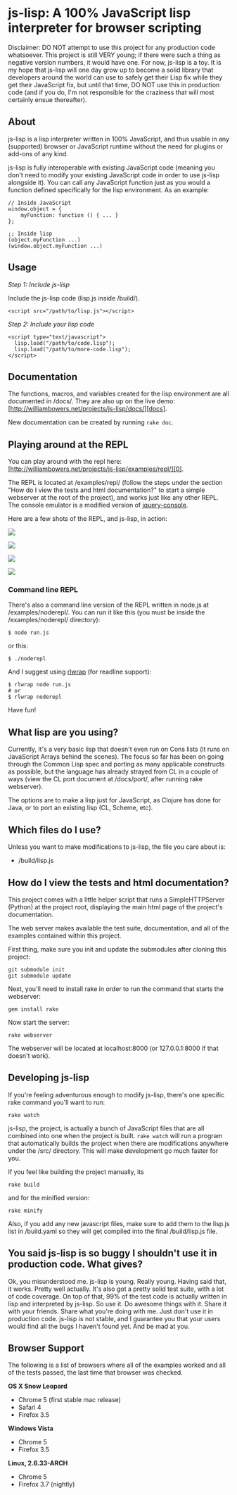 # js-lisp: A 100% JavaScript lisp interpreter for browser scripting

Disclaimer: DO NOT attempt to use this project for any production code whatsoever. This project is still VERY young; if there were such a thing as negative version numbers, it would have one. For now, js-lisp is a toy. It is my hope that js-lisp will one day grow up to become a solid library that developers around the world can use to safely get their Lisp fix while they get their JavaScript fix, but until that time, DO NOT use this in production code (and if you do, I'm not responsible for the craziness that will most certainly ensue thereafter).

## About

js-lisp is a lisp interpreter written in 100% JavaScript, and thus usable in any (supported) browser or JavaScript runtime without the need for plugins or add-ons of any kind.

js-lisp is fully interoperable with existing JavaScript code (meaning you don't need to modify your existing JavaScript code in order to use js-lisp alongside it). You can call any JavaScript function just as you would a function defined specifically for the lisp environment. As an example:

	// Inside JavaScript
	window.object = {
		myFunction: function () { ... }
	};
	
	;; Inside lisp
	(object.myFunction ...)
	(window.object.myFunction ...)

## Usage

*Step 1: Include js-lisp*

Include the js-lisp code (lisp.js inside /build/).

    <script src="/path/to/lisp.js"></script>

*Step 2: Include your lisp code*

	<script type="text/javascript">
	  lisp.load("/path/to/code.lisp");
	  lisp.load("/path/to/more-code.lisp");
	</script>

## Documentation

The functions, macros, and variables created for the lisp environment are all documented in /docs/. They are also up on the live demo: [http://williambowers.net/projects/js-lisp/docs/][docs].

New documentation can be created by running `rake doc`.

[docs]: http://williambowers.net/projects/js-lisp/docs/

## Playing around at the REPL

You can play around with the repl here: [http://williambowers.net/projects/js-lisp/examples/repl/][0].

The REPL is located at /examples/repl/ (follow the steps under the section "How do I view the tests and html documentation?" to start a simple webserver at the root of the project), and works just like any other REPL. The console emulator is a modified version of [jquery-console][1].

Here are a few shots of the REPL, and js-lisp, in action:

![](http://github.com/willurd/js-lisp/raw/master/docs/readme/repl1.png)

![](http://github.com/willurd/js-lisp/raw/master/docs/readme/repl2.png)

![](http://github.com/willurd/js-lisp/raw/master/docs/readme/repl3.png)

![](http://github.com/willurd/js-lisp/raw/master/docs/readme/repl4.png)

### Command line REPL

There's also a command line version of the REPL written in node.js at /examples/noderepl/. You can run it like this (you must be inside the /examples/noderepl/ directory):

	$ node run.js

or this:

	$ ./noderepl

And I suggest using [rlwrap][rlwrap] (for readline support):

	$ rlwrap node run.js
	# or
	$ rlwrap noderepl

Have fun!

[0]: http://williambowers.net/projects/js-lisp/examples/repl/
[1]: http://github.com/chrisdone/jquery-console
[rlwrap]: http://utopia.knoware.nl/~hlub/uck/rlwrap/

## What lisp are you using?

Currently, it's a very basic lisp that doesn't even run on Cons lists (it runs on JavaScript Arrays behind the scenes). The focus so far has been on going through the Common Lisp spec and porting as many applicable constructs as possible, but the language has already strayed from CL in a couple of ways (view the CL port document at /docs/port/, after running rake webserver).

The options are to make a lisp just for JavaScript, as Clojure has done for Java, or to port an existing lisp (CL, Scheme, etc).

## Which files do I use?

Unless you want to make modifications to js-lisp, the file you care about is:

* /build/lisp.js

## How do I view the tests and html documentation?

This project comes with a little helper script that runs a SimpleHTTPServer (Python) at the project root, displaying the main html page of the project's documentation.

The web server makes available the test suite, documentation, and all of the examples contained within this project.

First thing, make sure you init and update the submodules after cloning this project:

    git submodule init
	git submodule update

Next, you'll need to install rake in order to run the command that starts the webserver:

    gem install rake

Now start the server:

    rake webserver

The webserver will be located at localhost:8000 (or 127.0.0.1:8000 if that doesn't work).

## Developing js-lisp

If you're feeling adventurous enough to modify js-lisp, there's one specific rake command you'll want to run:

    rake watch

js-lisp, the project, is actually a bunch of JavaScript files that are all combined into one when the project is built. `rake watch` will run a program that automatically builds the project when there are modifications anywhere under the /src/ directory. This will make development go much faster for you.

If you feel like building the project manually, its

    rake build

and for the minified version:

    rake minify

Also, if you add any new javascript files, make sure to add them to the lisp.js list in /build.yaml so they will get compiled into the final /build/lisp.js file.

## You said js-lisp is so buggy I shouldn't use it in production code. What gives?

Ok, you misunderstood me. js-lisp is young. Really young. Having said that, it works. Pretty well actually. It's also got a pretty solid test suite, with a lot of code coverage. On top of that, 99% of the test code is actually written in lisp and interpreted by js-lisp. So use it. Do awesome things with it. Share it with your friends. Share what you're doing with me. Just don't use it in production code. js-lisp is not stable, and I guarantee you that your users would find all the bugs I haven't found yet. And be mad at you.

## Browser Support

The following is a list of browsers where all of the examples worked and all of the tests passed, the last time that browser was checked.

**OS X Snow Leopard**

* Chrome 5 (first stable mac release)
* Safari 4
* Firefox 3.5

**Windows Vista**

* Chrome 5
* Firefox 3.5

**Linux, 2.6.33-ARCH**

* Chrome 5
* Firefox 3.7 (nightly)
